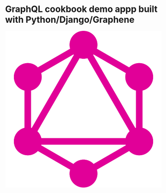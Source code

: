 # GraphQL cookbook demo appp built with Python/Django/Graphene

![Graphene Logo](./images/graphql_logo.png)
